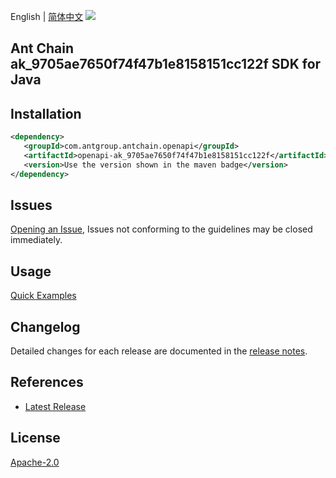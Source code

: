 English | [简体中文](README-CN.md)
![](https://aliyunsdk-pages.alicdn.com/icons/AlibabaCloud.svg)

## Ant Chain ak_9705ae7650f74f47b1e8158151cc122f SDK for Java

## Installation

```xml
<dependency>
   <groupId>com.antgroup.antchain.openapi</groupId>
   <artifactId>openapi-ak_9705ae7650f74f47b1e8158151cc122f</artifactId>
   <version>Use the version shown in the maven badge</version>
</dependency>
```

## Issues
[Opening an Issue](https://github.com/alipay/antchain-openapi-prod-sdk/issues/new), Issues not conforming to the guidelines may be closed immediately.

## Usage
[Quick Examples](https://github.com/alipay/antchain-openapi-prod-sdk/blob/master/docs/0-Examples-EN.md#quick-examples)

## Changelog
Detailed changes for each release are documented in the [release notes](./ChangeLog.txt).

## References
* [Latest Release](https://github.com/alipay/antchain-openapi-prod-sdk/)

## License
[Apache-2.0](http://www.apache.org/licenses/LICENSE-2.0)
